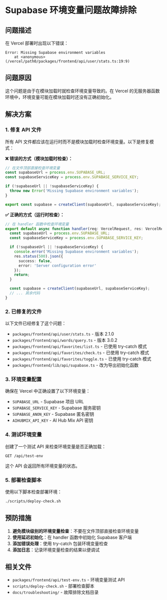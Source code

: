 # Supabase 环境变量问题故障排除

## 问题描述

在 Vercel 部署时出现以下错误：

```
Error: Missing Supabase environment variables
    at <anonymous> (/vercel/path0/packages/frontend/api/user/stats.ts:19:9)
```

## 问题原因

这个问题是由于在模块加载时就检查环境变量导致的。在 Vercel 的无服务器函数环境中，环境变量可能在模块加载时还没有正确初始化。

## 解决方案

### 1. 修复 API 文件

所有 API 文件都应该在运行时而不是模块加载时检查环境变量。以下是修复模式：

**❌ 错误的方式（模块加载时检查）：**
```typescript
// 在文件顶部直接检查环境变量
const supabaseUrl = process.env.SUPABASE_URL;
const supabaseServiceKey = process.env.SUPABASE_SERVICE_KEY;

if (!supabaseUrl || !supabaseServiceKey) {
  throw new Error('Missing Supabase environment variables');
}

export const supabase = createClient(supabaseUrl, supabaseServiceKey);
```

**✅ 正确的方式（运行时检查）：**
```typescript
// 在 handler 函数中检查环境变量
export default async function handler(req: VercelRequest, res: VercelResponse) {
  const supabaseUrl = process.env.SUPABASE_URL;
  const supabaseServiceKey = process.env.SUPABASE_SERVICE_KEY;

  if (!supabaseUrl || !supabaseServiceKey) {
    console.error('Missing Supabase environment variables');
    res.status(500).json({
      success: false,
      error: 'Server configuration error'
    });
    return;
  }

  const supabase = createClient(supabaseUrl, supabaseServiceKey);
  // ... 其余代码
}
```

### 2. 已修复的文件

以下文件已经修复了这个问题：

- `packages/frontend/api/user/stats.ts` - 版本 2.1.0
- `packages/frontend/api/words/query.ts` - 版本 3.0.2
- `packages/frontend/api/favorites/list.ts` - 已使用 try-catch 模式
- `packages/frontend/api/favorites/check.ts` - 已使用 try-catch 模式
- `packages/frontend/api/favorites/toggle.ts` - 已使用 try-catch 模式
- `packages/frontend/lib/api/supabase.ts` - 改为导出初始化函数

### 3. 环境变量配置

确保在 Vercel 中正确设置了以下环境变量：

- `SUPABASE_URL` - Supabase 项目 URL
- `SUPABASE_SERVICE_KEY` - Supabase 服务密钥
- `SUPABASE_ANON_KEY` - Supabase 匿名密钥
- `AIHUBMIX_API_KEY` - AI Hub Mix API 密钥

### 4. 测试环境变量

创建了一个测试 API 来检查环境变量是否正确加载：

```
GET /api/test-env
```

这个 API 会返回所有环境变量的状态。

### 5. 部署检查脚本

使用以下脚本检查部署环境：

```bash
./scripts/deploy-check.sh
```

## 预防措施

1. **避免模块级别的环境变量检查**：不要在文件顶部直接检查环境变量
2. **使用延迟初始化**：在 handler 函数中初始化 Supabase 客户端
3. **添加错误处理**：使用 try-catch 包装环境变量检查
4. **添加日志**：记录环境变量检查的结果以便调试

## 相关文件

- `packages/frontend/api/test-env.ts` - 环境变量测试 API
- `scripts/deploy-check.sh` - 部署检查脚本
- `docs/troubleshooting/` - 故障排除文档目录 